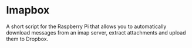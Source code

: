 # Imapbox
A short script for the Raspberry Pi that allows you to automatically download messages from an imap server, extract attachments and upload them to Dropbox.
